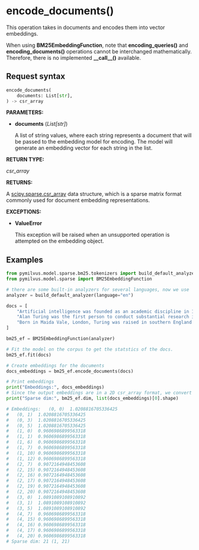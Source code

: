 # encode_documents()

This operation takes in documents and encodes them into vector embeddings.

When using **BM25EmbeddingFunction**, note that **encoding_queries()** and **encoding_documents()** operations cannot be interchanged mathematically. Therefore, there is no implemented **\_\_call\_\_()** available.

## Request syntax

```python
encode_documents(
    documents: List[str], 
) -> csr_array
```

**PARAMETERS:**

- **documents** (*List[str]*)

    A list of string values, where each string represents a document that will be passed to the embedding model for encoding. The model will generate an embedding vector for each string in the list.

**RETURN TYPE:**

*csr_array*

**RETURNS:**

A [scipy.sparse.csr_array](https://docs.scipy.org/doc/scipy/reference/generated/scipy.sparse.csr_array.html) data structure, which is a sparse matrix format commonly used for document embedding representations.

**EXCEPTIONS:**

- **ValueError**

    This exception will be raised when an unsupported operation is attempted on the embedding object.

## Examples

```python
from pymilvus.model.sparse.bm25.tokenizers import build_default_analyzer
from pymilvus.model.sparse import BM25EmbeddingFunction

# there are some built-in analyzers for several languages, now we use 'en' for English.
analyzer = build_default_analyzer(language="en")

docs = [
    "Artificial intelligence was founded as an academic discipline in 1956.",
    "Alan Turing was the first person to conduct substantial research in AI.",
    "Born in Maida Vale, London, Turing was raised in southern England.",
]

bm25_ef = BM25EmbeddingFunction(analyzer)

# Fit the model on the corpus to get the statstics of the docs.
bm25_ef.fit(docs)

# Create embeddings for the documents
docs_embeddings = bm25_ef.encode_documents(docs)

# Print embeddings
print("Embeddings:", docs_embeddings)
# Since the output embeddings are in a 2D csr_array format, we convert them to a list for easier manipulation.
print("Sparse dim:", bm25_ef.dim, list(docs_embeddings)[0].shape)

# Embeddings:   (0, 0)  1.0208816705336425
#   (0, 1)  1.0208816705336425
#   (0, 3)  1.0208816705336425
#   (0, 5)  1.0208816705336425
#   (1, 0)  0.9606986899563318
#   (1, 1)  0.9606986899563318
#   (1, 6)  0.9606986899563318
#   (1, 7)  0.9606986899563318
#   (1, 10) 0.9606986899563318
#   (1, 12) 0.9606986899563318
#   (2, 7)  0.9072164948453608
#   (2, 15) 0.9072164948453608
#   (2, 16) 0.9072164948453608
#   (2, 17) 0.9072164948453608
#   (2, 19) 0.9072164948453608
#   (2, 20) 0.9072164948453608
#   (3, 0)  1.0891089108910892
#   (3, 1)  1.0891089108910892
#   (3, 5)  1.0891089108910892
#   (4, 7)  0.9606986899563318
#   (4, 15) 0.9606986899563318
#   (4, 16) 0.9606986899563318
#   (4, 17) 0.9606986899563318
#   (4, 20) 0.9606986899563318
# Sparse dim: 21 (1, 21)
```

